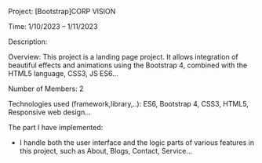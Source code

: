 Project: [Bootstrap]CORP VISION

Time: 1/10/2023 – 1/11/2023

Description:

Overview: This project is a landing page project. It allows integration of beautiful effects and animations using the Bootstrap 4, combined with the HTML5 language, CSS3, JS ES6…

Number of Members: 2

Technologies used (framework,library,..): ES6, Bootstrap 4, CSS3, HTML5, Responsive web design…

The part I have implemented: 
+ I handle both the user interface and the logic parts of various features in this project, such as About, Blogs, Contact, Service…

